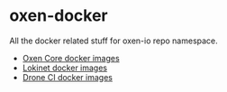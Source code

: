 # oxen-docker

All the docker related stuff for oxen-io repo namespace.

* [Oxen Core docker images](oxen-core)
* [Lokinet docker images](lokinet)
* [Drone CI docker images](ci)
